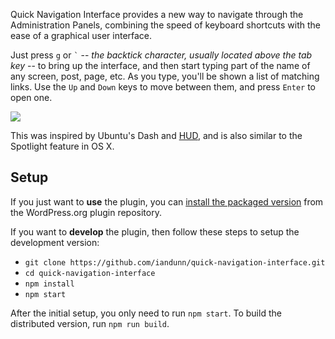 Quick Navigation Interface provides a new way to navigate through the Administration Panels, combining the speed of keyboard shortcuts with the ease of a graphical user interface.

Just press `g` or ``` ` ``` -- _the backtick character, usually located above the tab key_ -- to bring up the interface, and then start typing part of the name of any screen, post, page, etc. As you type, you'll be shown a list of matching links. Use the `Up` and `Down` keys to move between them, and press `Enter` to open one.

<a href="http://www.youtube.com/watch?v=60iVn94hEIE"><img src="https://ps.w.org/quick-navigation-interface/assets/screenshot-2.png?rev=2192997" /></a>

This was inspired by Ubuntu's Dash and [HUD](http://www.markshuttleworth.com/archives/939), and is also similar to the Spotlight feature in OS X.

## Setup

If you just want to **use** the plugin, you can [install the packaged version](https://wordpress.org/plugins/quick-navigation-interface/) from the WordPress.org plugin repository.

If you want to **develop** the plugin, then follow these steps to setup the development version:

* `git clone https://github.com/iandunn/quick-navigation-interface.git`
* `cd quick-navigation-interface`
* `npm install`
* `npm start`

After the initial setup, you only need to run `npm start`. To build the distributed version, run `npm run build`.
